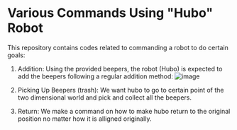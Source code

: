 # Various Commands Using "Hubo" Robot

This repository contains codes related to commanding a robot to do certain goals:

1. Addition:
   Using the provided beepers, the robot (Hubo) is expected to add the beepers following a regular addition method:
   ![image](https://github.com/user-attachments/assets/19e5b529-542d-47a9-9d0e-4849f925e601)

2. Picking Up Beepers (trash):
   We want hubo to go to certain point of the two dimensional world and pick and collect all the beepers.
   
 
3. Return:
   We make a command on how to make hubo return to the original position no matter how it is alligned originally.

